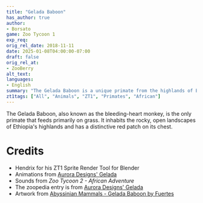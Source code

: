 ```yaml
---
title: "Gelada Baboon"
has_author: true
author: 
- Borsato
game: Zoo Tycoon 1
exp_req:
orig_rel_date: 2018-11-11
date: 2025-01-08T04:00:00-07:00
draft: false
orig_rel_at: 
- ZooBerry
alt_text: 
languages:
- English
summary: "The Gelada Baboon is a unique primate from the highlands of Ethiopia, known for its heart-shaped chest patch and complex social behaviors."
zt1tags: ["All", "Animals", "ZT1", "Primates", "African"]
---
```


The Gelada Baboon, also known as the bleeding-heart monkey, is the only primate that feeds primarily on grass. It inhabits the rocky, open landscapes of Ethiopia's highlands and has a distinctive red patch on its chest.

# Credits

- Hendrix for his ZT1 Sprite Render Tool for Blender  
- Animations from [Aurora Designs' Gelada](http://zt2downloadlibrary.wikia.com/wiki/Gelada_(Aurora_Designs))  
- Sounds from *Zoo Tycoon 2 - African Adventure*  
- The zoopedia entry is from [Aurora Designs' Gelada](http://zt2downloadlibrary.wikia.com/wiki/Gelada_(Aurora_Designs))  
- Artwork from [Abyssinian Mammals - Gelada Baboon by Fuertes](https://www.amazon.com/Abyssinian-Mammals-Gelada-Baboon-Fuertes/dp/B01MCYPAAJ)
